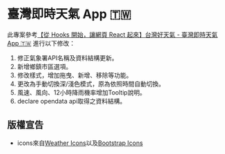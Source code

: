 # 臺灣即時天氣 App 🇹🇼
此專案參考[【從 Hooks 開始，讓網頁 React 起來】台灣好天氣 - 臺灣即時天氣 App 🇹🇼](https://github.com/pjchender/learn-react-from-hook-realtime-weather-app/tree/main#readme)
進行以下修改：
  1. 修正氣象署API名稱及資料結構更新。
  2. 新增鄉鎮市區選項。
  3. 修改樣式，增加拖曳、新增、移除等功能。
  4. 更改為手動切換深/淺色模式，原為依照時間自動切換。
  5. 風速、風向、12小時降雨機率增加Tooltip說明。
  6. declare opendata api取得之資料結構。

## 版權宣告

- icons來自[Weather Icons](https://erikflowers.github.io/weather-icons/)以及[Bootstrap Icons](https://icons.getbootstrap.com/)
